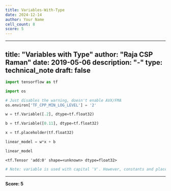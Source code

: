 ```yaml
---
title: Variables-With-Type
date: 2024-12-14
author: Your Name
cell_count: 8
score: 5
---
```


---
title: "Variables with Type"
author: "Raja CSP Raman"
date: 2019-05-06
description: "-"
type: technical_note
draft: false
---

```python
import tensorflow as tf

import os

# Just disables the warning, doesn't enable AVX/FMA
os.environ['TF_CPP_MIN_LOG_LEVEL'] = '2'
```


```python
w = tf.Variable([.2], dtype=tf.float32)
```


```python
b = tf.Variable([0.11], dtype=tf.float32)
```


```python
x = tf.placeholder(tf.float32)
```


```python
linear_model = w*x + b
```


```python
linear_model
```




    <tf.Tensor 'add:0' shape=<unknown> dtype=float32>




```python
# Note: variable is used with capital 'V'. However, constants and placeholders start with small case.
```


---
**Score: 5**